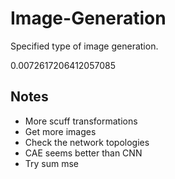 # Image-Generation
Specified type of image generation.

0.0072617206412057085

## Notes
- More scuff transformations
- Get more images
- Check the network topologies
- CAE seems better than CNN
- Try sum mse
